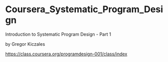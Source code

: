 Coursera_Systematic_Program_Design
=====================================

Introduction to Systematic Program Design - Part 1 

by Gregor Kiczales

https://class.coursera.org/programdesign-001/class/index
